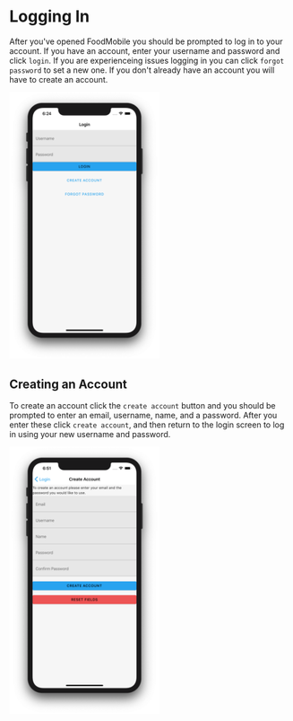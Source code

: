# Logging In 

After you've opened FoodMobile you should be prompted to log in to your account. If you have an account, enter your username and password and click `login`. If you are experienceing issues logging in you can click `forgot password` to set a new one. If you don't already have an account you will have to create an account. 

<img src="https://raw.githubusercontent.com/FoodMobile/Docs/master/docs/user_docs_images/login.PNG" heigth="475" width="267.5">

## Creating an Account
To create an account click the `create account` button and you should be prompted to enter an email, username, name, and a password. After you enter these click `create account`, and then return to the login screen to log in using your new username and password. 

<img src="https://raw.githubusercontent.com/FoodMobile/Docs/master/docs/user_docs_images/create_account.png" heigth="475" width="267.5">
